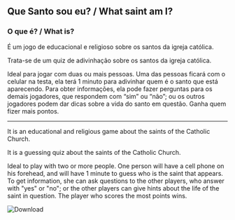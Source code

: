 ## Que Santo sou eu? / What saint am I?


### O que é? / What is?
 É um jogo de educacional e religioso sobre os santos da igreja católica.

Trata-se de um quiz de adivinhação sobre os santos da igreja católica.

Ideal para jogar com duas ou mais pessoas. Uma das pessoas ficará com o celular na testa, ela terá 1 minuto para adivinhar quem é o santo que está aparecendo. Para obter informações, ela pode fazer perguntas para os demais jogadores, que respondem com “sim” ou “não”; ou os outros jogadores podem dar dicas sobre a vida do santo em questão. Ganha quem fizer mais pontos.

----------------------------

It is an educational and religious game about the saints of the Catholic Church.

It is a guessing quiz about the saints of the Catholic Church.

Ideal to play with two or more people. One person will have a cell phone on his forehead, and will have 1 minute to guess who is the saint that appears. To get information, she can ask questions to the other players, who answer with "yes" or "no"; or the other players can give hints about the life of the saint in question. The player who scores the most points wins.

![![Download](Google_Play.png)](https://play.google.com/store/apps/details?id=com.hs.qsse&hl=pt_BR&gl=US)